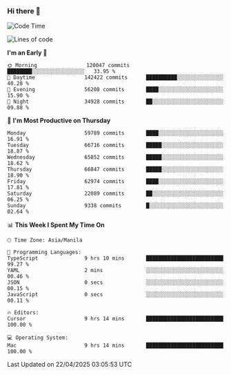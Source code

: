 ### Hi there 👋

<!--START_SECTION:waka-->
![Code Time](http://img.shields.io/badge/Code%20Time-6%2C004%20hrs%2055%20mins-blue)

![Lines of code](https://img.shields.io/badge/From%20Hello%20World%20I%27ve%20Written-127.9%20million%20lines%20of%20code-blue)

**I'm an Early 🐤** 

```text
🌞 Morning                120047 commits      ████████░░░░░░░░░░░░░░░░░   33.95 % 
🌆 Daytime                142422 commits      ██████████░░░░░░░░░░░░░░░   40.28 % 
🌃 Evening                56208 commits       ████░░░░░░░░░░░░░░░░░░░░░   15.90 % 
🌙 Night                  34928 commits       ██░░░░░░░░░░░░░░░░░░░░░░░   09.88 % 
```
📅 **I'm Most Productive on Thursday** 

```text
Monday                   59789 commits       ████░░░░░░░░░░░░░░░░░░░░░   16.91 % 
Tuesday                  66716 commits       █████░░░░░░░░░░░░░░░░░░░░   18.87 % 
Wednesday                65852 commits       █████░░░░░░░░░░░░░░░░░░░░   18.62 % 
Thursday                 66847 commits       █████░░░░░░░░░░░░░░░░░░░░   18.90 % 
Friday                   62974 commits       ████░░░░░░░░░░░░░░░░░░░░░   17.81 % 
Saturday                 22089 commits       ██░░░░░░░░░░░░░░░░░░░░░░░   06.25 % 
Sunday                   9338 commits        █░░░░░░░░░░░░░░░░░░░░░░░░   02.64 % 
```


📊 **This Week I Spent My Time On** 

```text
🕑︎ Time Zone: Asia/Manila

💬 Programming Languages: 
TypeScript               9 hrs 10 mins       █████████████████████████   99.27 % 
YAML                     2 mins              ░░░░░░░░░░░░░░░░░░░░░░░░░   00.46 % 
JSON                     0 secs              ░░░░░░░░░░░░░░░░░░░░░░░░░   00.15 % 
JavaScript               0 secs              ░░░░░░░░░░░░░░░░░░░░░░░░░   00.11 % 

🔥 Editors: 
Cursor                   9 hrs 14 mins       █████████████████████████   100.00 % 

💻 Operating System: 
Mac                      9 hrs 14 mins       █████████████████████████   100.00 % 
```


 Last Updated on 22/04/2025 03:05:53 UTC
<!--END_SECTION:waka-->


<!--
**rad182/rad182** is a ✨ _special_ ✨ repository because its `README.md` (this file) appears on your GitHub profile.

Here are some ideas to get you started:

- 🔭 I’m currently working on ...
- 🌱 I’m currently learning ...
- 👯 I’m looking to collaborate on ...
- 🤔 I’m looking for help with ...
- 💬 Ask me about ...
- 📫 How to reach me: ...
- 😄 Pronouns: ...
- ⚡ Fun fact: ...
-->
